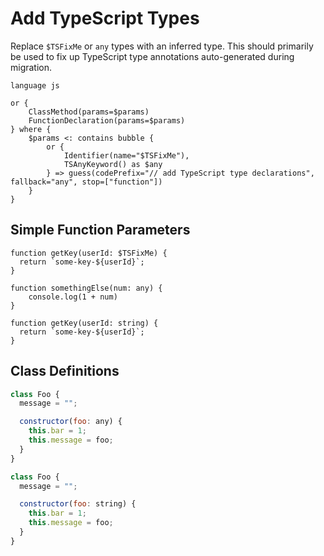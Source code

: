 # Add TypeScript Types

Replace `$TSFixMe` or `any` types with an inferred type. This should primarily be used to fix up TypeScript type annotations auto-generated during migration.

<!-- **NOTE**: This file is not directly used yet. It's just here for reference.
Copy the actual pattern into ../workflows/js-to-ts.ts as well. -->

```grit
language js

or {
    ClassMethod(params=$params)
    FunctionDeclaration(params=$params)
} where {
    $params <: contains bubble {
        or {
            Identifier(name="$TSFixMe"),
            TSAnyKeyword() as $any
        } => guess(codePrefix="// add TypeScript type declarations", fallback="any", stop=["function"])
    }
}
```

## Simple Function Parameters

```grit
function getKey(userId: $TSFixMe) {
  return `some-key-${userId}`;
}

function somethingElse(num: any) {
    console.log(1 + num)
}
```

```grit
function getKey(userId: string) {
  return `some-key-${userId}`;
}
```

## Class Definitions

```js
class Foo {
  message = "";

  constructor(foo: any) {
    this.bar = 1;
    this.message = foo;
  }
}
```

```js
class Foo {
  message = "";

  constructor(foo: string) {
    this.bar = 1;
    this.message = foo;
  }
}
```
